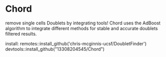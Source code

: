 # Chord
remove single cells Doublets by integrating tools!
Chord uses the AdBoost algorithm to integrate different methods for stable and accurate doublets filtered results.

install:
remotes::install_github('chris-mcginnis-ucsf/DoubletFinder')
devtools::install_github("13308204545/Chord")
   
